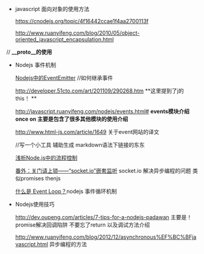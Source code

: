 - javascript 面向对象的使用方法

    https://cnodejs.org/topic/4f16442ccae1f4aa2700113f
    
    http://www.ruanyifeng.com/blog/2010/05/object-oriented_javascript_encapsulation.html

// **__proto__的使用**

- Nodejs 事件机制

    [Nodejs中的EventEmitter](http://biyeah.iteye.com/blog/1308954) //如何继承事件

    http://developer.51cto.com/art/201109/290268.htm **这里提到了j的 this！ **
    
    http://javascript.ruanyifeng.com/nodejs/events.html#
    **events模块介绍 once on 主要是包含了很多其他模块的使用介绍**
    
    http://www.html-js.com/article/1649  关于event网站的译文
    
    //写一个小工具  辅助生成 markdown语法下链接的东东
    
    [浅析Node.js中的流程控制](http://developer.51cto.com/art/201109/290281.htm)
    
    [番外：关门请上锁——“socket.io”嵌套监听](http://www.html-js.com/article/My-Code-Wars-my-code-war-time-outside-please-lock-the-door--socketio-nested-monitor)
    socket.io 解决异步编程的问题 类似promises thenjs
    
    [什么是 Event Loop？](http://www.ruanyifeng.com/blog/2013/10/event_loop.html)nodejs 事件循环机制
    
    
- Nodejs使用技巧

    http://dev.oupeng.com/articles/7-tips-for-a-nodejs-padawan
    主要是！  promise解决回调陷阱  不要忘了return  以及调试方法介绍
    
    http://www.ruanyifeng.com/blog/2012/12/asynchronous%EF%BC%BFjavascript.html 异步编程的方法
    
    
    
